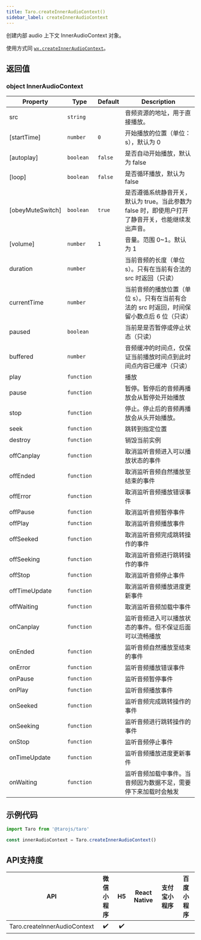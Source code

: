 ```yaml
---
title: Taro.createInnerAudioContext()
sidebar_label: createInnerAudioContext
---
```


创建内部 audio 上下文 InnerAudioContext 对象。

使用方式同 [`wx.createInnerAudioContext`](https://developers.weixin.qq.com/miniprogram/dev/api/wx.createInnerAudioContext.html)。

## 返回值

### object InnerAudioContext

| Property | Type | Default | Description |
| --- | --- | --- | --- |
| src | <code>string</code> |  | 音频资源的地址，用于直接播放。 |
| [startTime] | <code>number</code> | <code>0</code> | 开始播放的位置（单位：s），默认为 0 |
| [autoplay] | <code>boolean</code> | <code>false</code> | 是否自动开始播放，默认为 false |
| [loop] | <code>boolean</code> | <code>false</code> | 是否循环播放，默认为 false |
| [obeyMuteSwitch] | <code>boolean</code> | <code>true</code> | 是否遵循系统静音开关，默认为 true。当此参数为 false 时，即使用户打开了静音开关，也能继续发出声音。 |
| [volume] | <code>number</code> | <code>1</code> | 音量。范围 0~1。默认为 1 |
| duration | <code>number</code> |  | 当前音频的长度（单位 s）。只有在当前有合法的 src 时返回（只读） |
| currentTime | <code>number</code> |  | 当前音频的播放位置（单位 s）。只有在当前有合法的 src 时返回，时间保留小数点后 6 位（只读） |
| paused | <code>boolean</code> |  | 当前是是否暂停或停止状态（只读） |
| buffered | <code>number</code> |  | 音频缓冲的时间点，仅保证当前播放时间点到此时间点内容已缓冲（只读） |
| play | <code>function</code> |  | 播放 |
| pause | <code>function</code> |  | 暂停。暂停后的音频再播放会从暂停处开始播放 |
| stop | <code>function</code> |  | 停止。停止后的音频再播放会从头开始播放。 |
| seek | <code>function</code> |  | 跳转到指定位置 |
| destroy | <code>function</code> |  | 销毁当前实例 |
| offCanplay | <code>function</code> |  | 取消监听音频进入可以播放状态的事件 |
| offEnded | <code>function</code> |  | 取消监听音频自然播放至结束的事件 |
| offError | <code>function</code> |  | 取消监听音频播放错误事件 |
| offPause | <code>function</code> |  | 取消监听音频暂停事件 |
| offPlay | <code>function</code> |  | 取消监听音频播放事件 |
| offSeeked | <code>function</code> |  | 取消监听音频完成跳转操作的事件 |
| offSeeking | <code>function</code> |  | 取消监听音频进行跳转操作的事件 |
| offStop | <code>function</code> |  | 取消监听音频停止事件 |
| offTimeUpdate | <code>function</code> |  | 取消监听音频播放进度更新事件 |
| offWaiting | <code>function</code> |  | 取消监听音频加载中事件 |
| onCanplay | <code>function</code> |  | 监听音频进入可以播放状态的事件。但不保证后面可以流畅播放 |
| onEnded | <code>function</code> |  | 监听音频自然播放至结束的事件 |
| onError | <code>function</code> |  | 监听音频播放错误事件 |
| onPause | <code>function</code> |  | 监听音频暂停事件 |
| onPlay | <code>function</code> |  | 监听音频播放事件 |
| onSeeked | <code>function</code> |  | 监听音频完成跳转操作的事件 |
| onSeeking | <code>function</code> |  | 监听音频进行跳转操作的事件 |
| onStop | <code>function</code> |  | 监听音频停止事件 |
| onTimeUpdate | <code>function</code> |  | 监听音频播放进度更新事件 |
| onWaiting | <code>function</code> |  | 监听音频加载中事件。当音频因为数据不足，需要停下来加载时会触发 |


## 示例代码

```jsx
import Taro from '@tarojs/taro'

const innerAudioContext = Taro.createInnerAudioContext()
```



## API支持度


| API | 微信小程序 | H5 | React Native | 支付宝小程序 | 百度小程序 |
| :-: | :-: | :-: | :-: | :-: | :-: |
| Taro.createInnerAudioContext | ✔️ | ✔️ |  | | |

